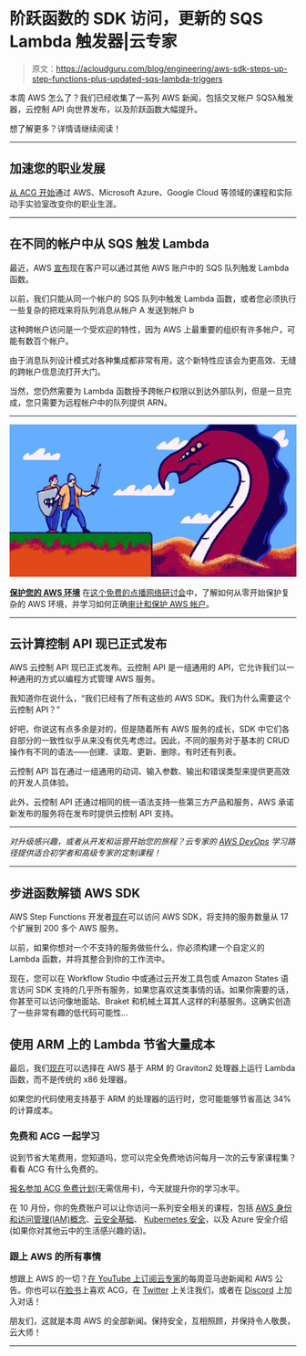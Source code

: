 # 阶跃函数的 SDK 访问，更新的 SQS Lambda 触发器|云专家

> 原文：<https://acloudguru.com/blog/engineering/aws-sdk-steps-up-step-functions-plus-updated-sqs-lambda-triggers>

本周 AWS 怎么了？我们已经收集了一系列 AWS 新闻，包括交叉帐户 SQSλ触发器，云控制 API 向世界发布，以及阶跃函数大幅提升。

想了解更多？详情请继续阅读！

* * *

## 加速您的职业发展

[从 ACG 开始](https://acloudguru.com/pricing)通过 AWS、Microsoft Azure、Google Cloud 等领域的课程和实际动手实验室改变你的职业生涯。

* * *

## 在不同的帐户中从 SQS 触发 Lambda

最近，AWS [宣布](https://aws.amazon.com/about-aws/whats-new/2021/09/aws-lambda-lambda-function-amazon-sqs-queue/)现在客户可以通过其他 AWS 账户中的 SQS 队列触发 Lambda 函数。

以前，我们只能从同一个帐户的 SQS 队列中触发 Lambda 函数，或者您必须执行一些复杂的把戏来将队列消息从帐户 A 发送到帐户 b

这种跨帐户访问是一个受欢迎的特性，因为 AWS 上最重要的组织有许多帐户，可能有数百个帐户。

由于消息队列设计模式对各种集成都非常有用，这个新特性应该会为更高效、无缝的跨帐户信息流打开大门。

当然，您仍然需要为 Lambda 函数授予跨帐户权限以到达外部队列，但是一旦完成，您只需要为远程帐户中的队列提供 ARN。

* * *

[![](img/aa563ce93b787834c7c648eaec24feaa.png)](https://get.acloudguru.com/securing-aws-environment-webinar)

**[保护您的 AWS 环境](https://get.acloudguru.com/securing-aws-environment-webinar)** 在[这个免费的点播网络研讨会](https://get.acloudguru.com/securing-aws-environment-webinar)中，了解如何从零开始保护复杂的 AWS 环境，并学习如何正确[审计和保护 AWS 帐户](https://acloudguru.com/blog/engineering/how-to-audit-and-secure-an-aws-account)。

* * *

## 云计算控制 API 现已正式发布

AWS 云控制 API 现已正式发布。云控制 API 是一组通用的 API，它允许我们以一种通用的方式以编程方式管理 AWS 服务。

我知道你在说什么，“我们已经有了所有这些的 AWS SDK。我们为什么需要这个云控制 API？”

好吧，你说这有点多余是对的，但是随着所有 AWS 服务的成长，SDK 中它们各自部分的一致性似乎从来没有优先考虑过。因此，不同的服务对于基本的 CRUD 操作有不同的语法——创建、读取、更新、删除，有时还有列表。

云控制 API 旨在通过一组通用的动词、输入参数、输出和错误类型来提供更高效的开发人员体验。

此外，云控制 API 还通过相同的统一语法支持一些第三方产品和服务，AWS 承诺新发布的服务将在发布时提供云控制 API 支持。

* * *

*对升级感兴趣，或者从开发和运营开始您的旅程？云专家的 [AWS DevOps](https://acloudguru.com/learning-paths/aws-devops) 学习路径提供适合初学者和高级专家的定制课程！*

* * *

## 步进函数解锁 AWS SDK

AWS Step Functions 开发者[现在](https://aws.amazon.com/about-aws/whats-new/2021/09/aws-step-functions-200-aws-sdk-integration/)可以访问 AWS SDK，将支持的服务数量从 17 个扩展到 200 多个 AWS 服务。

以前，如果你想对一个不支持的服务做些什么，你必须构建一个自定义的 Lambda 函数，并将其整合到你的工作流中。

现在，您可以在 Workflow Studio 中或通过云开发工具包或 Amazon States 语言访问 SDK 支持的几乎所有服务，如果您喜欢这类事情的话。如果你需要的话，你甚至可以访问像地面站、Braket 和机械土耳其人这样的利基服务。这确实创造了一些非常有趣的低代码可能性…

## 使用 ARM 上的 Lambda 节省大量成本

最后，我们[现在](https://aws.amazon.com/about-aws/whats-new/2021/09/better-price-performance-aws-lambda-functions-aws-graviton2-processor/)可以选择在 AWS 基于 ARM 的 Graviton2 处理器上运行 Lambda 函数，而不是传统的 x86 处理器。

如果您的代码使用支持基于 ARM 的处理器的运行时，您可能能够节省高达 34%的计算成本。

### 免费和 ACG 一起学习

说到节省大笔费用，您知道吗，您可以完全免费地访问每月一次的云专家课程集？看看 ACG 有什么免费的。

 [报名参加 ACG 免费计划](https://acloudguru.com/pricing)(无需信用卡)，今天就提升你的学习水平。

在 10 月份，你的免费账户可以让你访问一系列安全相关的课程，包括 [AWS 身份和访问管理(IAM)概念](https://acloudguru.com/course/aws-identity-and-access-management-iam-concepts)、[云安全基础](https://acloudguru.com/course/Cloud-Security-Fundamentals)、 [Kubernetes 安全](https://acloudguru.com/course/kubernetes-security)，以及 Azure 安全介绍(如果你对其他云中的生活感兴趣的话)。

### 跟上 AWS 的所有事情

想跟上 AWS 的一切？[在 YouTube 上订阅云专家](https://www.youtube.com/c/AcloudGuru/?sub_confirmation=1)的每周亚马逊新闻和 AWS 公告。你也可以在[脸书](https://www.facebook.com/acloudguru)上喜欢 ACG，在 [Twitter](https://twitter.com/acloudguru) 上关注我们，或者在 [Discord](http://discord.gg/acloudguru) 上加入对话！

朋友们，这就是本周 AWS 的全部新闻。保持安全，互相照顾，并保持令人敬畏，云大师！

* * *